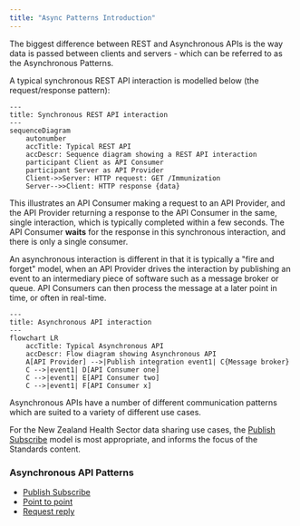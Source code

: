 ```yaml
---
title: "Async Patterns Introduction"
---
```


The biggest difference between REST and Asynchronous APIs is the way data is passed between clients and servers - which can be referred to as the Asynchronous Patterns.

A typical synchronous REST API interaction is modelled below (the request/response pattern):

```mermaid
---
title: Synchronous REST API interaction
---
sequenceDiagram
    autonumber
    accTitle: Typical REST API
    accDescr: Sequence diagram showing a REST API interaction
    participant Client as API Consumer
    participant Server as API Provider
    Client->>Server: HTTP request: GET /Immunization
    Server-->>Client: HTTP response {data}
```
<DetailedDescription text="In the diagram, the API Consumer is represented by the participant Client, and the API Provider is represented by the participant Server. The API Consumer sends an HTTP request to the API Provider, and the API Provider sends an HTTP response back to the API Consumer. The data that is exchanged between the API Consumer and the API Provider is represented by the {data} placeholder."/>

This illustrates an API Consumer making a request to an API Provider, and the API Provider returning a response to the API Consumer in the same, single interaction, which is typically completed within a few seconds. The API Consumer **waits** for the response in this synchronous interaction, and there is only a single consumer.

An asynchronous interaction is different in that it is typically a "fire and forget" model, when an API Provider drives the interaction by publishing an event to an intermediary piece of software such as a message broker or queue. API Consumers can then process the message at a later point in time, or often in real-time.

```mermaid
---
title: Asynchronous API interaction
---
flowchart LR
    accTitle: Typical Asynchronous API
    accDescr: Flow diagram showing Asynchronous API
    A[API Provider] -->|Publish integration event1| C{Message broker}
    C -->|event1| D[API Consumer one]
    C -->|event1| E[API Consumer two]
    C -->|event1| F[API Consumer x]
```
<DetailedDescription text="In the diagram, there is an API Provider, a message broker, and three API Consumers. The API Provider publishes an event to the message broker, and the message broker then routes the event to the API Consumers."/>
Asynchronous APIs have a number of different communication patterns which are suited to a variety of different use cases.

For the New Zealand Health Sector data sharing use cases, the [Publish Subscribe](./02-PubSub.md) model is most appropriate, and informs the focus of the Standards content.

### Asynchronous API Patterns

- [Publish Subscribe](./02-PubSub.md)
- [Point to point](./03-PointToPoint.md)
- [Request reply](./04-RequestReply.md)